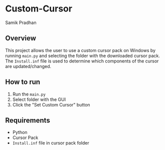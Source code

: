 # Custom-Cursor

Samik Pradhan

## Overview

This project allows the user to use a custom cursor pack on Windows by running `main.py` and selecting the folder with the downloaded cursor pack. The `Install.inf` file is used to determine which components of the cursor are updated/changed.

## How to run

1. Run the `main.py`
2. Select folder with the GUI
3. Click the "Set Custom Cursor" button

## Requirements

- Python
- Cursor Pack
- `Install.inf` file in cursor pack folder


